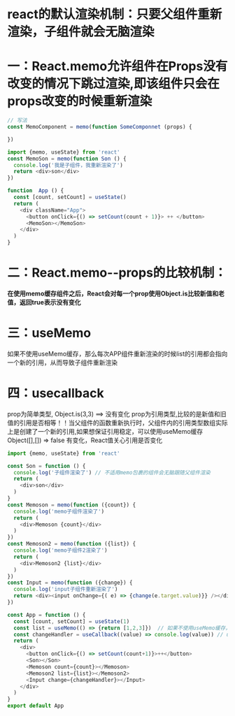# react的默认渲染机制：只要父组件重新渲染，子组件就会无脑渲染
# 一：React.memo允许组件在Props没有改变的情况下跳过渲染,即该组件只会在props改变的时候重新渲染
```js
// 写法
const MemoComponent = memo(function SomeComponnet (props) {

})
```
```js
import {memo, useState} from 'react'
const MemoSon = memo(function Son () {
  console.log('我是子组件，我重新渲染了')
  return <div>son</div>
})

function  App () {
  const [count, setCount] = useState()
  return (
    <div className="App">
      <button onClick={() => setCount(count + 1)}> ++ </button>
      <MemoSon></MemoSon>
    </div>
  )
}
```
# 二：React.memo--props的比较机制：
  **在使用memo缓存组件之后，React会对每一个prop使用Object.is比较新值和老值，返回true表示没有变化**
# 三：useMemo
如果不使用useMemo缓存，那么每次APP组件重新渲染的时候list的引用都会指向一个新的引用，从而导致子组件重新渲染
# 四：usecallback 
prop为简单类型,
Object.is(3,3) ==> 没有变化
prop为引用类型,比较的是新值和旧值的引用是否相等！！当父组件的函数重新执行时，父组件内的引用类型数组实际上是创建了一个新的引用,如果想保证引用稳定，可以使用useMemo缓存
Object([],[]) => false 有变化，React值关心引用是否变化
```js
import {memo, useState} from 'react'

const Son = function () {
  console.log('子组件渲染了') // 不适用memo包裹的组件会无脑跟随父组件渲染
  return (
    <div>son</div>
  )
}
const Memoson = memo(function ({count}) {
  console.log('memo子组件渲染了')
  return (
    <div>Memoson {count}</div>
  )
})
const Memoson2 = memo(function ({list}) {
  console.log('memo子组件2渲染了')
  return (
    <div>Memoson2 {list}</div>
  )
})
const Input = memo(function ({change}) {
  console.log('input子组件重新渲染了')
  return <div><input onChange={( e) => {change(e.target.value)}} /></div>
})

const App = function () {
  const [count, setCount] = useState(1)
  const list = useMemo(() => {return [1,2,3]})  // 如果不使用useMemo缓存，那么每次APP组件重新渲染的时候list的引用都会指向一个新的引用，从而导致子组件重新渲染
  const changeHandler = useCallback((value) => console.log(value)) // useCallback也是同样的道理，与useMemo不同的是useCallback用来缓存函数，useMemo用来缓存其他引用类型
  return (
    <div>
      <button onClick={() => setCount(count+1)}>++</button>
      <Son></Son>
      <Memoson count={count}></Memoson>
      <Memoson2 list={list}></Memoson2>
      <Input change={changeHandler}></Input>
    </div>
  )
}
export default App
```